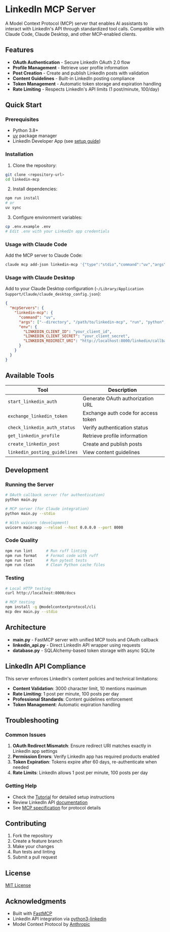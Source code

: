 # LinkedIn MCP Server

A Model Context Protocol (MCP) server that enables AI assistants to interact with LinkedIn's API through standardized tool calls. Compatible with Claude Code, Claude Desktop, and other MCP-enabled clients.

## Features

- **OAuth Authentication** - Secure LinkedIn OAuth 2.0 flow
- **Profile Management** - Retrieve user profile information
- **Post Creation** - Create and publish LinkedIn posts with validation
- **Content Guidelines** - Built-in LinkedIn posting compliance
- **Token Management** - Automatic token storage and expiration handling
- **Rate Limiting** - Respects LinkedIn's API limits (1 post/minute, 100/day)

## Quick Start

### Prerequisites

- Python 3.8+
- [uv](https://docs.astral.sh/uv/) package manager
- LinkedIn Developer App (see [setup guide](tutorial.md#step-1-linkedin-developer-setup))

### Installation

1. Clone the repository:
```bash
git clone <repository-url>
cd linkedin-mcp
```

2. Install dependencies:
```bash
npm run install
# or
uv sync
```

3. Configure environment variables:
```bash
cp .env.example .env
# Edit .env with your LinkedIn app credentials
```

### Usage with Claude Code

Add the MCP server to Claude Code:

```bash
claude mcp add-json linkedin-mcp '{"type":"stdio","command":"uv","args":["--directory", "/path/to/linkedin-mcp", "run", "python", "main.py", "--stdio"]}'
```

### Usage with Claude Desktop

Add to your Claude Desktop configuration (`~/Library/Application Support/Claude/claude_desktop_config.json`):

```json
{
  "mcpServers": {
    "linkedin-mcp": {
      "command": "uv",
      "args": ["--directory", "/path/to/linkedin-mcp", "run", "python", "main.py", "--stdio"],
      "env": {
        "LINKEDIN_CLIENT_ID": "your_client_id",
        "LINKEDIN_CLIENT_SECRET": "your_client_secret",
        "LINKEDIN_REDIRECT_URI": "http://localhost:8000/linkedin/callback"
      }
    }
  }
}
```

## Available Tools

| Tool | Description |
|------|-------------|
| `start_linkedin_auth` | Generate OAuth authorization URL |
| `exchange_linkedin_token` | Exchange auth code for access token |
| `check_linkedin_auth_status` | Verify authentication status |
| `get_linkedin_profile` | Retrieve profile information |
| `create_linkedin_post` | Create and publish posts |
| `linkedin_posting_guidelines` | View content guidelines |

## Development

### Running the Server

```bash
# OAuth callback server (for authentication)
python main.py

# MCP server (for Claude integration)
python main.py --stdio

# With uvicorn (development)
uvicorn main:app --reload --host 0.0.0.0 --port 8000
```

### Code Quality

```bash
npm run lint      # Run ruff linting
npm run format    # Format code with ruff
npm run test      # Run pytest tests
npm run clean     # Clean Python cache files
```

### Testing

```bash
# Local HTTP testing
curl http://localhost:8000/docs

# MCP testing
npm install -g @modelcontextprotocol/cli
mcp dev main.py --stdio
```

## Architecture

- **main.py** - FastMCP server with unified MCP tools and OAuth callback
- **linkedin_api.py** - Direct LinkedIn API wrapper using requests
- **database.py** - SQLAlchemy-based token storage with async SQLite

## LinkedIn API Compliance

This server enforces LinkedIn's content policies and technical limitations:

- **Content Validation**: 3000 character limit, 10 mentions maximum
- **Rate Limiting**: 1 post per minute, 100 posts per day
- **Professional Standards**: Content guidelines enforcement
- **Token Management**: Automatic expiration handling

## Troubleshooting

### Common Issues

1. **OAuth Redirect Mismatch**: Ensure redirect URI matches exactly in LinkedIn app settings
2. **Permission Errors**: Verify LinkedIn app has required products enabled
3. **Token Expiration**: Tokens expire after 60 days, re-authenticate when needed
4. **Rate Limits**: LinkedIn allows 1 post per minute, 100 posts per day

### Getting Help

- Check the [Tutorial](tutorial.md) for detailed setup instructions
- Review LinkedIn API [documentation](https://docs.microsoft.com/en-us/linkedin/)
- See [MCP specification](https://spec.modelcontextprotocol.io/) for protocol details

## Contributing

1. Fork the repository
2. Create a feature branch
3. Make your changes
4. Run tests and linting
5. Submit a pull request

## License

[MIT License](LICENSE)

## Acknowledgments

- Built with [FastMCP](https://github.com/jlowin/fastmcp)
- LinkedIn API integration via [python3-linkedin](https://github.com/DEKHTIARJonathan/python3-linkedin)
- Model Context Protocol by [Anthropic](https://github.com/modelcontextprotocol)